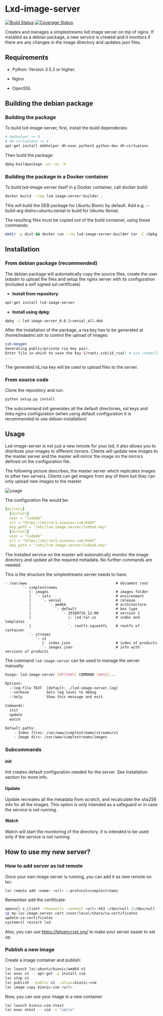 Lxd-image-server
================
[![Build Status](https://travis-ci.org/Avature/lxd-image-server.svg?branch=master)](https://travis-ci.org/Avature/lxd-image-server)
[![Coverage Status](https://coveralls.io/repos/github/Avature/lxd-image-server/badge.svg?branch=master)](https://coveralls.io/github/Avature/lxd-image-server?branch=master)

Creates and manages a simplestreams lxd image server on top of nginx.
If installed as a debian package, a new service is created and it monitors
if there are any changes in the image directory and updates json files.

Requirements
------------

* Python: Version 3.5.2 or higher.

* Nginx

* OpenSSL

Building the debian package
---------------------------

### Building the package ###

To build lxd-image-server, first, install the build dependecies:

```bash
# debhelper >= 9
# dh-virtualenv >= 9
apt-get install debhelper dh-exec python3 python-dev dh-virtualenv
```

Then build the package:

```bash
dpkg-buildpackage -us -uc -b
```

### Building the package in a Docker container ###

To build lxd-image-server itself in a Docker container, call docker build:

```bash
docker build --tag lxd-image-server-builder .
```

This will build the DEB package for Ubuntu Bionic by default. Add e.g.
--build-arg distro=ubuntu:xenial to build for Ubuntu Xenial.

The resulting files must be copied out of the build container, using these
commands:

```bash
mkdir -p dist && docker run --rm lxd-image-server-builder tar -C /dpkg -c . | tar -C dist -xv
```

Installation
------------

### From debian package (recommended) ###

The debian package will automatically copy the source files, create the user lxdadm
to upload the files and setup the nginx server with its configuration (included a
self signed ssl certificate).

* **Install from repository**:

```sh
apt-get install lxd-image-server
```

* **Install using dpkg**:

```sh
dpkg -i lxd-image-server_0.0.1~xenial_all.deb
```

After the installation of the package, a rsa key has to be generated at
/home/lxdadm/.ssh to control the upload of images:

```sh
ssh-keygen
Generating public/private rsa key pair.
Enter file in which to save the key (/root/.ssh/id_rsa): # use /home/lxdadm/.ssh/id_rsa
...
```

The generated id_rsa key will be used to upload files to the server.

### From source code ###

Clone the repository and run:

```sh
python setup.py install
```

The subcommand init generates all the default directories, ssl keys and links nginx
configuration (when using default configuration it is recommended to use debian installation)

Usage
-----

Lxd-image-server is not just a new remote for your lxd, it also allows you to
distribute your images to different mirrors. Clients will update new images to
the master server and the master will mirror the image on the mirrors defined
on the configuration file.

The following picture describes, the master server which replicates images to
other two servers. Clients can get images from any of them but they can only
upload new images to the master.


![usage](/doc/images/lxd-usage.svg "lxc usage")

The configuration file would be:

```yaml
[mirrors]
  [mirror1]
  user = "lxdadm"
  url = "https://mirror1.xxxxxxx.com:8443"
  key_path = "/etc/lxd-image-server/lxdhub.key"
  [mirror2]
  user = "lxdadm"
  url = "https://mirror2.xxxxxxx.com:8443"
  key_path = "/etc/lxd-image-server/lxdhub.key"
```

The installed service on the master will automatically monitor the image
directory and update all the required metadata. No further commands are needed.

This is the structure the simplestreams server needs to have.

```
- /var/www                                         # document root
        `- simplestreams
           |- images                               # images folder
           |  `- iats                              # environment
           |     `- xenial                         # release
           |        `- amd64                       # architecture
           |           `- default                  # box type
           |              `- 20180716_12:00        # version 1
           |                 |- lxd.tar.xz         # index and templates
           |                 `- rootfs.squashfs    # rootfs of container
           `- streams
              `- v1
                 |- index.json                     # index of products
                 `- images.json                    # info with versions of products
```

The command `lxd-image-server` can be used to manage the server manually:

```sh
Usage: lxd-image-server [OPTIONS] COMMAND [ARGS]...

Options:
  --log-file TEXT  [default: ./lxd-image-server.log]
  --verbose        Sets log level to debug
  --help           Show this message and exit.

Commands:
  init
  update
  watch

Default paths:
    - Index files: /var/www/simplestreams/streams/v1
    - Image dirs: /var/www/simplestreams/images
```

### Subcommands ###

#### init ####

Init creates default configuration needed for the server. See Installation
section for more info.

#### Update ####

Update recreates all the metadata from scratch, and recalculate the
sha256 info for all the images. This option is only intended as a safeguard or in case
the service is not running.

#### Watch ####

Watch will start the monitoring of the directory. It is intended to be
used only if the service is not running.

How to use my new server?
-------------------------

### How to add server as lxd remote ###

Once your own image server is running, you can add it as new remote on lxc:

```bash
lxc remote add <name> <url> --protocol=simplestreams
```

Remember add the certificate:

```bash
openssl s_client -showcerts -connect <url>:443 </dev/null 2>/dev/null | openssl x509 -outform PEM > my-lxd-image-server.cert
cp my-lxc-image-server.cert /user/local/share/ca-certificates
update-ca-certificates
systemctl restart lxd
```

Also, you can use https://letsencrypt.org/ to make your server easier to set up.

### Publish a new image ###

Create a image container and publish:

```bash
lxc launch lxc:ubuntu/bionic/amd64 n1
lxc exec n1 -- apt-get -y install vim
lxc stop n1
lxc publish --public n1 --alias=bionic-vim
lxc image copy bionic-vim <url>
```

Now, you can use your image in a new container

```bash
lxc launch bionic-vim ntest
lxc exec ntest -- vim -c "smile"
```
